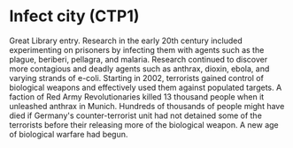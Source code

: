 # Infect city (CTP1)

Great Library entry.
Research in the early 20th century included experimenting on prisoners by infecting them with agents such as the plague, beriberi, pellagra, and malaria. Research continued to discover more contagious and deadly agents such as anthrax, dioxin, ebola, and varying strands of e-coli. Starting in 2002, terrorists gained control of biological weapons and effectively used them against populated targets. A faction of Red Army Revolutionaries killed 13 thousand people when it unleashed anthrax in Munich. Hundreds of thousands of people might have died if Germany's counter-terrorist unit had not detained some of the terrorists before their releasing more of the biological weapon. A new age of biological warfare had begun.